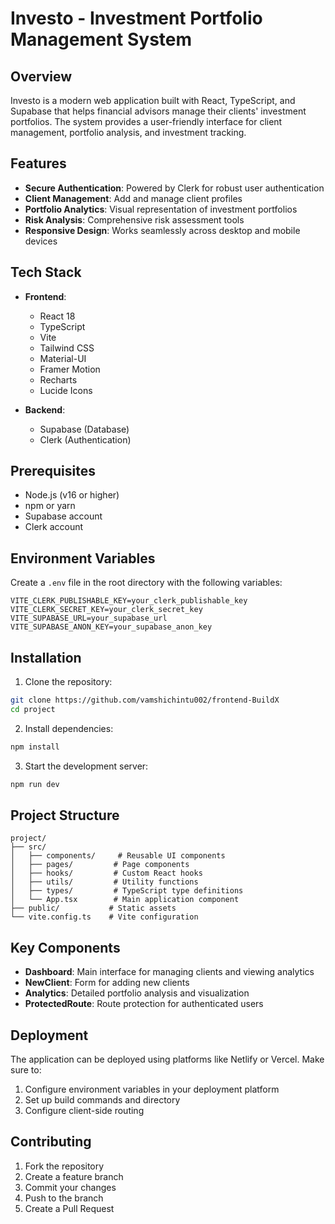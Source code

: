 # Investo - Investment Portfolio Management System

## Overview
Investo is a modern web application built with React, TypeScript, and Supabase that helps financial advisors manage their clients' investment portfolios. The system provides a user-friendly interface for client management, portfolio analysis, and investment tracking.

## Features
- **Secure Authentication**: Powered by Clerk for robust user authentication
- **Client Management**: Add and manage client profiles
- **Portfolio Analytics**: Visual representation of investment portfolios
- **Risk Analysis**: Comprehensive risk assessment tools
- **Responsive Design**: Works seamlessly across desktop and mobile devices

## Tech Stack
- **Frontend**:
  - React 18
  - TypeScript
  - Vite
  - Tailwind CSS
  - Material-UI
  - Framer Motion
  - Recharts
  - Lucide Icons

- **Backend**:
  - Supabase (Database)
  - Clerk (Authentication)

## Prerequisites
- Node.js (v16 or higher)
- npm or yarn
- Supabase account
- Clerk account

## Environment Variables
Create a `.env` file in the root directory with the following variables:
```env
VITE_CLERK_PUBLISHABLE_KEY=your_clerk_publishable_key
VITE_CLERK_SECRET_KEY=your_clerk_secret_key
VITE_SUPABASE_URL=your_supabase_url
VITE_SUPABASE_ANON_KEY=your_supabase_anon_key
```

## Installation
1. Clone the repository:
```bash
git clone https://github.com/vamshichintu002/frontend-BuildX
cd project
```

2. Install dependencies:
```bash
npm install
```

3. Start the development server:
```bash
npm run dev
```

## Project Structure
```
project/
├── src/
│   ├── components/     # Reusable UI components
│   ├── pages/         # Page components
│   ├── hooks/         # Custom React hooks
│   ├── utils/         # Utility functions
│   ├── types/         # TypeScript type definitions
│   └── App.tsx        # Main application component
├── public/           # Static assets
└── vite.config.ts    # Vite configuration
```

## Key Components
- **Dashboard**: Main interface for managing clients and viewing analytics
- **NewClient**: Form for adding new clients
- **Analytics**: Detailed portfolio analysis and visualization
- **ProtectedRoute**: Route protection for authenticated users

## Deployment
The application can be deployed using platforms like Netlify or Vercel. Make sure to:
1. Configure environment variables in your deployment platform
2. Set up build commands and directory
3. Configure client-side routing

## Contributing
1. Fork the repository
2. Create a feature branch
3. Commit your changes
4. Push to the branch
5. Create a Pull Request

